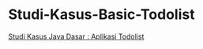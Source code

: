 # Studi-Kasus-Basic-Todolist

[Studi Kasus Java Dasar : Aplikasi Todolist](https://www.udemy.com/course/pemrograman-java-pemula-sampai-mahir/learn/lecture/24132214#overview)